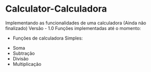 # Calculator-Calculadora
Implementando as funcionalidades de uma calculadora
(Ainda não finalizado)
Versão - 1.0
Funções implementadas até o momento:

* Funções de calculadora Simples:
- Soma
- Subtração
- Divisão
- Multiplicação

